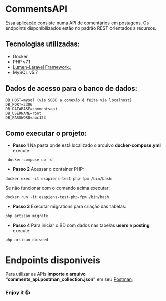 # CommentsAPI

Essa aplicação consiste numa API de comentários em postagens. Os endpoints disponibilizados estão no padrão REST orientados a recursos.

## Tecnologias utilizadas:
* Docker
* PHP v7.1
* [Lumen-Laravel Framework](https://lumen.laravel.com).;
* MySQL v5.7

## Dados de acesso para o banco de dados:
```
DB_HOST=mysql (via SGBD a conexão é feita via localhost)
DB_PORT=3306
DB_DATABASE=commentsapi
DB_USERNAME=root
DB_PASSWORD=abc123
```

## Como executar o projeto:
* **Passo 1**
Na pasta onde está localizado o arquivo **docker-compose.yml** execute:
```
 docker-compose up -d
```

* **Passo 2**
Acessar o container PHP:
```
docker exec -it esapiens-test-php-fpm /bin/bash
```
Se não funcionar com o comando acima executar:
```
docker run -it esapiens-test-php-fpm /bin/bash
```

* **Passo 3**
Executar migrations para criação das tabelas:
```
php artisan migrate
```

* **Passo 4**
Para iniciar o BD com dados nas tabelas  **users** e **posting** execute:
```
php artisan db:seed
```



# Endpoints disponiveis

Para utilizar as APIs **importe o arquivo "comments_api.postman_collection.json"** em seu [Postman](https://www.getpostman.com/);

### Enjoy it :+1:


